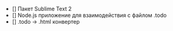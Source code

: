 - [] Пакет Sublime Text 2
- [] Node.js приложение для взаимодействия с файлом .todo
- [] .todo -> .html конвертер

